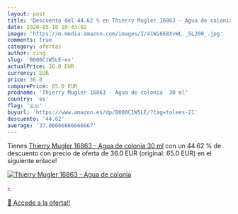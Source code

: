 ```yaml
---
layout: post
title: 'Descuento del 44.62 % en Thierry Mugler 16863 - Agua de colonia  '
date: 2020-05-18 10:43:02
image: 'https://m.media-amazon.com/images/I/41Wi668XvWL._SL200_.jpg'
comments: true
category: ofertas
author: ring
slug: 'B000C1W5LE-es'
actualPrice: 36.0 EUR
currency: EUR
price: 36.0
comparePrice: 65.0 EUR
prodname: 'Thierry Mugler 16863 - Agua de colonia  30 ml'
country: 'es'
flag: '🇪🇸'
buyurl: 'https://www.amazon.es/dp/B000C1W5LE/?tag=tolees-21'
descuento: '44.62'
average: '37.06666666666667'
---
```


Tienes [Thierry Mugler 16863 - Agua de colonia  30 ml](https://www.amazon.es/dp/B000C1W5LE/?tag=tolees-21) con un 44.62 % de descuento con precio de oferta de 36.0 EUR (original: 65.0 EUR) en el siguiente enlace!

[![Thierry Mugler 16863 - Agua de colonia  ](https://m.media-amazon.com/images/I/41Wi668XvWL._SL200_.jpg)](https://www.amazon.es/dp/B000C1W5LE/?tag=tolees-21)

ℹ️:


[🛒 Accede a la oferta!!](https://www.amazon.es/dp/B000C1W5LE/?tag=tolees-21)
